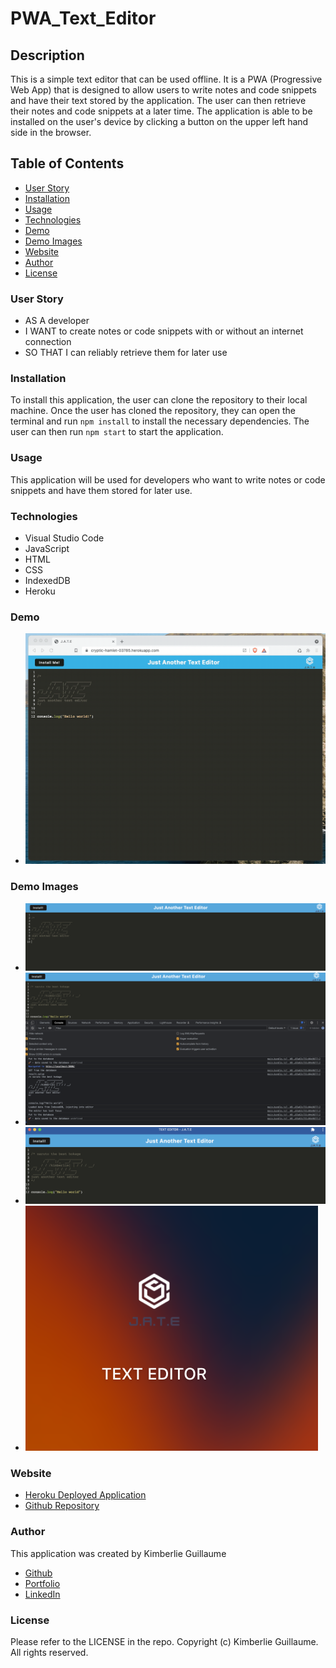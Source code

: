 # PWA_Text_Editor

## Description

This is a simple text editor that can be used offline. It is a PWA (Progressive Web App) that is designed to allow users to write notes and code snippets and have their text stored by the application. The user can then retrieve their notes and code snippets at a later time. The application is able to be installed  on the user's device by clicking a button on the upper left hand side in the browser. 

## Table of Contents

- [User Story](#user-story)
- [Installation](#installation)
- [Usage](#usage)
- [Technologies](#technologies)
- [Demo](#demo)
- [Demo Images](#demo-images)
- [Website](#website)
- [Author](#author)
- [License](#license)

### User Story 

- AS A developer 
- I WANT to create notes or code snippets with or without an internet connection
- SO THAT I can reliably retrieve them for later use

### Installation

To install this application, the user can clone the repository to their local machine. Once the user has cloned the repository, they can open the terminal and run `npm install` to install the necessary dependencies. The user can then run `npm start` to start the application.

### Usage

This application will be used for developers who want to write notes or code snippets and have them stored for later use.

### Technologies

- Visual Studio Code
- JavaScript
- HTML
- CSS
- IndexedDB
- Heroku

### Demo

- ![Demo Gif](./Assets/00-demo.gif)

### Demo Images

- ![Demo Image](./Assets/screenshot1.png)
- ![Demo Image](./Assets/screenshot2.png)
- ![Demo Image](./Assets/screenshot3.png)
- ![Demo Image](./Assets/screenshot4.png)

### Website

- [Heroku Deployed Application](https://pwatexteditor1211.herokuapp.com/)
- [Github Repository](https://github.com/kimberlie901/PWA_Text_Editor)

### Author

This application was created by Kimberlie Guillaume

- [Github](https://github.com/kimberlie901)
- [Portfolio](https://kimberlie901.github.io/Professional_Portfolio/) 
- [LinkedIn](https://www.linkedin.com/in/kjguill1024/)

### License

Please refer to the LICENSE in the repo. Copyright (c) Kimberlie Guillaume. All rights reserved. 


